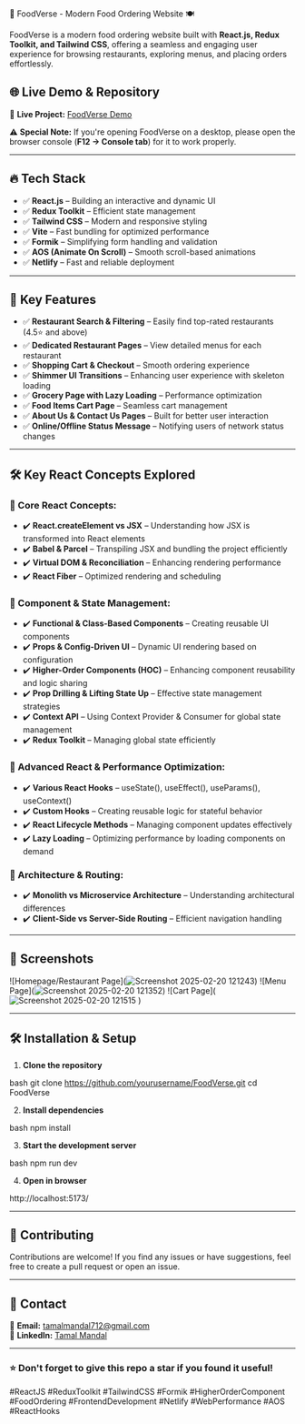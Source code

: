 🚀 FoodVerse - Modern Food Ordering Website 🍽️

FoodVerse is a modern food ordering website built with **React.js, Redux Toolkit, and Tailwind CSS**, offering a seamless and engaging user experience for browsing restaurants, exploring menus, and placing orders effortlessly.

## 🌐 Live Demo & Repository

🔗 **Live Project:** [FoodVerse Demo](https://foodverse-by-tamal-wcv.netlify.app/)  

⚠️ **Special Note:** If you're opening FoodVerse on a desktop, please open the browser console (**F12 → Console tab**) for it to work properly.

---

## 🔥 Tech Stack

- ✅ **React.js** – Building an interactive and dynamic UI
- ✅ **Redux Toolkit** – Efficient state management
- ✅ **Tailwind CSS** – Modern and responsive styling
- ✅ **Vite** – Fast bundling for optimized performance
- ✅ **Formik** – Simplifying form handling and validation
- ✅ **AOS (Animate On Scroll)** – Smooth scroll-based animations
- ✅ **Netlify** – Fast and reliable deployment

---

## 📌 Key Features

- ✅ **Restaurant Search & Filtering** – Easily find top-rated restaurants (4.5⭐ and above)
- ✅ **Dedicated Restaurant Pages** – View detailed menus for each restaurant
- ✅ **Shopping Cart & Checkout** – Smooth ordering experience
- ✅ **Shimmer UI Transitions** – Enhancing user experience with skeleton loading
- ✅ **Grocery Page with Lazy Loading** – Performance optimization
- ✅ **Food Items Cart Page** – Seamless cart management
- ✅ **About Us & Contact Us Pages** – Built for better user interaction
- ✅ **Online/Offline Status Message** – Notifying users of network status changes

---

## 🛠 Key React Concepts Explored

### 🔹 Core React Concepts:
- ✔️ **React.createElement vs JSX** – Understanding how JSX is transformed into React elements
- ✔️ **Babel & Parcel** – Transpiling JSX and bundling the project efficiently
- ✔️ **Virtual DOM & Reconciliation** – Enhancing rendering performance
- ✔️ **React Fiber** – Optimized rendering and scheduling

### 🔹 Component & State Management:
- ✔️ **Functional & Class-Based Components** – Creating reusable UI components
- ✔️ **Props & Config-Driven UI** – Dynamic UI rendering based on configuration
- ✔️ **Higher-Order Components (HOC)** – Enhancing component reusability and logic sharing
- ✔️ **Prop Drilling & Lifting State Up** – Effective state management strategies
- ✔️ **Context API** – Using Context Provider & Consumer for global state management
- ✔️ **Redux Toolkit** – Managing global state efficiently

### 🔹 Advanced React & Performance Optimization:
- ✔️ **Various React Hooks** – useState(), useEffect(), useParams(), useContext()
- ✔️ **Custom Hooks** – Creating reusable logic for stateful behavior
- ✔️ **React Lifecycle Methods** – Managing component updates effectively
- ✔️ **Lazy Loading** – Optimizing performance by loading components on demand

### 🔹 Architecture & Routing:
- ✔️ **Monolith vs Microservice Architecture** – Understanding architectural differences
- ✔️ **Client-Side vs Server-Side Routing** – Efficient navigation handling

---

## 📸 Screenshots

![Homepage/Restaurant Page](![Screenshot 2025-02-20 121243](https://github.com/user-attachments/assets/99a951bf-db4e-48b5-bf85-470ec9aad5ea))
![Menu Page](![Screenshot 2025-02-20 121352](https://github.com/user-attachments/assets/259b5d4e-c7d7-417d-bbab-e68c8052d175))
![Cart Page](![Screenshot 2025-02-20 121515](https://github.com/user-attachments/assets/ba131dd0-b2c9-4d95-9a01-213b6abec74d)
)

---

## 🛠 Installation & Setup

1. **Clone the repository**
   
bash
   git clone https://github.com/yourusername/FoodVerse.git
   cd FoodVerse


2. **Install dependencies**
   
bash
   npm install


3. **Start the development server**
   
bash
   npm run dev


4. **Open in browser**
   
http://localhost:5173/


---

## 🤝 Contributing

Contributions are welcome! If you find any issues or have suggestions, feel free to create a pull request or open an issue.

---

## 📢 Contact

📧 **Email:** [tamalmandal712@gmail.com](mailto:tamalmandal712@gmail.com)  
💼 **LinkedIn:** [Tamal Mandal](https://www.linkedin.com/in/tamal-mandal-38ab58194/)

---

### ⭐ Don't forget to give this repo a star if you found it useful!

#ReactJS #ReduxToolkit #TailwindCSS #Formik #HigherOrderComponent #FoodOrdering #FrontendDevelopment #Netlify #WebPerformance #AOS #ReactHooks
